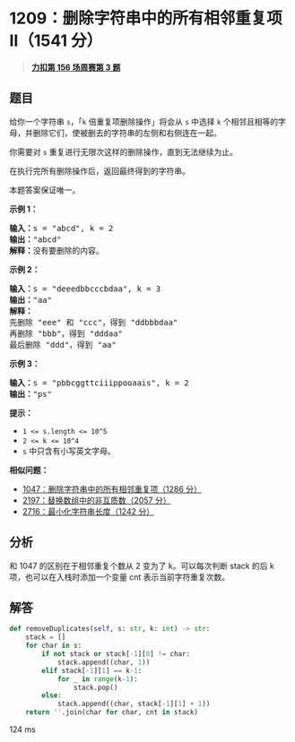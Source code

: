 # 1209：删除字符串中的所有相邻重复项 II（1541 分）


> <u>**[力扣第 156 场周赛第 3 题](https://leetcode.cn/problems/remove-all-adjacent-duplicates-in-string-ii/)**</u>

## 题目

<p>给你一个字符串 <code>s</code>，「<code>k</code> 倍重复项删除操作」将会从 <code>s</code> 中选择 <code>k</code> 个相邻且相等的字母，并删除它们，使被删去的字符串的左侧和右侧连在一起。</p>

<p>你需要对 <code>s</code> 重复进行无限次这样的删除操作，直到无法继续为止。</p>

<p>在执行完所有删除操作后，返回最终得到的字符串。</p>

<p>本题答案保证唯一。</p>



<p><strong>示例 1：</strong></p>

<pre><strong>输入：</strong>s = &quot;abcd&quot;, k = 2
<strong>输出：</strong>&quot;abcd&quot;
<strong>解释：</strong>没有要删除的内容。</pre>

<p><strong>示例 2：</strong></p>

<pre><strong>输入：</strong>s = &quot;deeedbbcccbdaa&quot;, k = 3
<strong>输出：</strong>&quot;aa&quot;
<strong>解释：
</strong>先删除 &quot;eee&quot; 和 &quot;ccc&quot;，得到 &quot;ddbbbdaa&quot;
再删除 &quot;bbb&quot;，得到 &quot;dddaa&quot;
最后删除 &quot;ddd&quot;，得到 &quot;aa&quot;</pre>

<p><strong>示例 3：</strong></p>

<pre><strong>输入：</strong>s = &quot;pbbcggttciiippooaais&quot;, k = 2
<strong>输出：</strong>&quot;ps&quot;
</pre>



<p><strong>提示：</strong></p>

<ul>
<li><code>1 &lt;= s.length &lt;= 10^5</code></li>
<li><code>2 &lt;= k &lt;= 10^4</code></li>
<li><code>s</code> 中只含有小写英文字母。</li>
</ul>


**相似问题：**
- [1047：删除字符串中的所有相邻重复项（1286 分）](/leetcode/1047)
- [2197：替换数组中的非互质数（2057 分）](/leetcode/2197)
- [2716：最小化字符串长度（1242 分）](/leetcode/2716)


## 分析

和 1047 的区别在于相邻重复个数从 2 变为了 k。可以每次判断 stack 的后 k 项，也可以在入栈时添加一个变量 cnt 表示当前字符重复次数。 

## 解答

```python
def removeDuplicates(self, s: str, k: int) -> str:
	stack = []
	for char in s:
		if not stack or stack[-1][0] != char:
			stack.append((char, 1))
		elif stack[-1][1] == k-1:
			for _ in range(k-1):
				stack.pop()
		else:
			stack.append((char, stack[-1][1] + 1))
	return ''.join(char for char, cnt in stack)
```

124 ms

